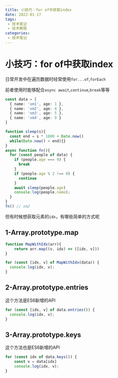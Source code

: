 ```yaml
---
title: 小技巧：for of中获取index
date: 2022-01-17
tags:
 - 技术笔记
 - 技术教程
categories:
 - 技术笔记
---
```

# 小技巧：for of中获取index

日常开发中在遍历数据时经常使用`for...of`,`forEach`

前者使用时能够配合`async await`,`continue`,`break`等等

```ts
const data = [
  { name: 'xm1', age: 1 },
  { name: 'xm2', age: 4 },
  { name: 'xm3', age: 5 },
  { name: 'xm4', age: 9 }
]

function sleep(s){
  const end = s * 1000 + Date.now()
  while(Date.now() < end){}
}
async function fn(){
  for (const people of data) {
    if (people.age === 9) {
      break
    }
    if (people.age % 2 !== 0) {
      continue
    }
    await sleep(people.age)
    console.log(people.name);
  }
} 
fn() // xm2
```

但有时候想获取元素的`idx`，有哪些简单的方式呢

## 1-Array.prototype.map
```ts
function MapWithIdx(arr){
    return arr.map((v, idx) => ([idx, v]))
}

for (const [idx, v] of MapWithIdx(data)) {
  console.log(idx, v);
}
```

## 2-Array.prototype.entries
这个方法是ES6新增的API
```ts
for (const [idx, v] of data.entries()) {
  console.log(idx, v);
}
```

## 3-Array.prototype.keys
这个方法也是ES6新增的API
```ts
for (const idx of data.keys()) {
    const v = data[idx]
    console.log(idx, v);
}
```

